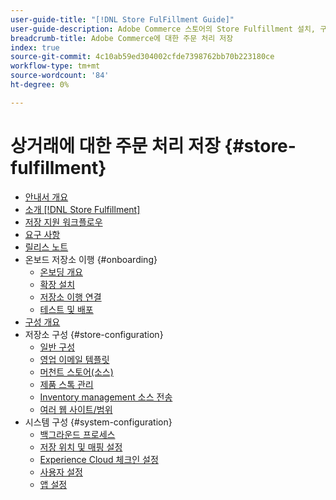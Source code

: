 ```yaml
---
user-guide-title: "[!DNL Store FulFillment Guide]"
user-guide-description: Adobe Commerce 스토어의 Store Fulfillment 설치, 구성 및 사용에 대한 자세한 정보입니다.
breadcrumb-title: Adobe Commerce에 대한 주문 처리 저장
index: true
source-git-commit: 4c10ab59ed304002cfde7398762bb70b223180ce
workflow-type: tm+mt
source-wordcount: '84'
ht-degree: 0%

---
```



# 상거래에 대한 주문 처리 저장 {#store-fulfillment}

- [안내서 개요](guide-overview.md)
- [소개 [!DNL Store Fulfillment]](introduction.md)
- [저장 지원 워크플로우](store-assist-modules.md)
- [요구 사항](solution-requirements.md)
- [릴리스 노트](release-notes.md)
- 온보드 저장소 이행 {#onboarding}
   - [온보딩 개요](onboard.md)
   - [확장 설치](install.md)
   - [저장소 이행 연결](connect-set-up-service.md)
   - [테스트 및 배포](test-and-deploy.md)
- [구성 개요](service-config-settings-overview.md)
- 저장소 구성 {#store-configuration}
   - [일반 구성](enable-general.md)
   - [영업 이메일 템플릿](sales-emails.md)
   - [머천트 스토어(소스)](merchant-store-configuration.md)
   - [제품 스톡 관리](product-stock.md)
   - [Inventory management 소스 전송](inventory-stock-transfer.md)
   - [여러 웹 사이트/범위](multi-site-and-scope-config.md)
- 시스템 구성 {#system-configuration}
   - [백그라운드 프로세스](background-processes.md)
   - [저장 위치 및 매핑 설정](store-location-map-provider-setup.md)
   - [Experience Cloud 체크인 설정](check-in-experience-setup.md)
   - [사용자 설정](user-setup.md)
   - [앱 설정](app-setup.md)

